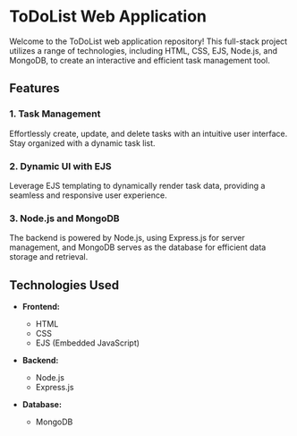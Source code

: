 # ToDoList Web Application

Welcome to the ToDoList web application repository! This full-stack project utilizes a range of technologies, including HTML, CSS, EJS, Node.js, and MongoDB, to create an interactive and efficient task management tool.

## Features

### 1. Task Management
Effortlessly create, update, and delete tasks with an intuitive user interface. Stay organized with a dynamic task list.

### 2. Dynamic UI with EJS
Leverage EJS templating to dynamically render task data, providing a seamless and responsive user experience.

### 3. Node.js and MongoDB
The backend is powered by Node.js, using Express.js for server management, and MongoDB serves as the database for efficient data storage and retrieval.

## Technologies Used

- **Frontend:**
  - HTML
  - CSS
  - EJS (Embedded JavaScript)

- **Backend:**
  - Node.js
  - Express.js

- **Database:**
  - MongoDB
